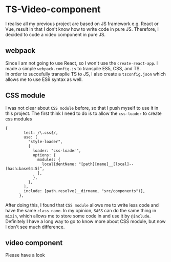 # TS-Video-component
I realise all my previous project are based on JS framework e.g. React or Vue, result in that I don't know how to write code in pure JS. Therefore, I decided to code a video component in pure JS.

## webpack
Since I am not going to use React, so I won't use the `create-react-app`. I made a simple `webpack.config.js` to transpile ES5, CSS, and TS.  
In order to succefully transplie TS to JS, I also create a `tsconfig.json` which allows me to use ES6 syntax as well.

## CSS module
I was not clear about `CSS module` before, so that I push myself to use it in this project. The first think I need to do is to allow the `css-loader` to create css modules
```
{
        test: /\.css$/,
        use: [
          "style-loader",
          {
            loader: "css-loader",
            options: {
              modules: {
                localIdentName: "[path][name]__[local]--[hash:base64:5]",
              },
            },
          },
        ],
        include: [path.resolve(__dirname, "src/components")],
      },
```
After doing this, I found that `CSS module` allows me to write less code and have the same `class name`. In my opinion, `SASS` can do the same thing in `mixin`, which allows me to store some code in and use it by `@include`. Definitely I have a long way to go to know more about CSS module, but now I don't see much difference.

## video component
Please have a look  


